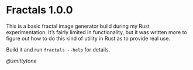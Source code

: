 # Fractals 1.0.0 #

This is a basic fractal image generator build during my Rust experimentation. It’s fairly limited in functionality, but it was written more to figure out how to do this kind of utility in Rust as to provide real use.

Build it and run `fractals --help` for details.

*@smittytone*